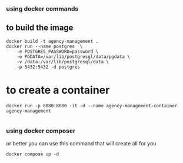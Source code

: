 ### using docker commands

## to build the image

```shell
docker build -t agency-management .
docker run --name postgres  \
    -e POSTGRES_PASSWORD=password \
	-e PGDATA=/var/lib/postgresql/data/pgdata \
	-v /data:/var/lib/postgresql/data \
    -p 5432:5432 -d postgres
```

# to create a container

```shell
docker run -p 8080:8080 -it -d --name agency-management-container agency-management
```

```shell

```

### using docker composer 
or better you can use this command that will create all for you 

```shell
docker compose up -d
```
